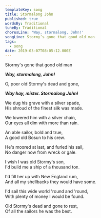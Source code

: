 ```yaml
---
templateKey: song
title: Stormalong John
published: true
wordsBy: Traditional
tuneBy: Traditional
chorusLine: 'Way, stormalong, John!'
songLine: Stormy’s gone that good old man
tags:
  - song
date: 2019-03-07T08:05:12.000Z
---
```

Stormy's gone that good old man

***Way, stormalong, John!***

O, poor old Stormy's dead and gone,

***Way hay, mister. Stormalong John!***

We dug his grave with a silver spade,\
His shroud of the finest silk was made.

We lowered him with a silver chain,\
Our eyes all dim with more than rain.

An able sailor, bold and true,\
A good old Bosun to his crew.

He's moored at last, and furled his sail,\
No danger now from wreck or gale.

I wish I was old Stormy's son,\
I'd build me a ship of a thousand ton.

I'd fill her up with New England rum,\
And all my shellbacks they would have some.

I'd sail this wide world 'round and 'round,\
With plenty of money I would be found.

Old Stormy's dead and gone to rest,\
Of all the sailors he was the best.
